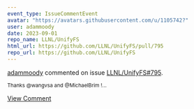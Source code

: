 ```yaml
---
event_type: IssueCommentEvent
avatar: "https://avatars.githubusercontent.com/u/1105742?"
user: adammoody
date: 2023-09-01
repo_name: LLNL/UnifyFS
html_url: https://github.com/LLNL/UnifyFS/pull/795
repo_url: https://github.com/LLNL/UnifyFS
---
```


<a href='https://github.com/adammoody' target='_blank'>adammoody</a> commented on issue <a href='https://github.com/LLNL/UnifyFS/pull/795' target='_blank'>LLNL/UnifyFS#795</a>.

<small>Thanks @wangvsa and @MichaelBrim !...</small>

<a href='https://github.com/LLNL/UnifyFS/pull/795' target='_blank'>View Comment</a>
